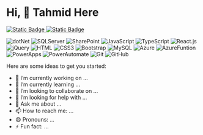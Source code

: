 # Hi, 👋 Tahmid Here

<a href="https://www.linkedin.com/in/tahmidanik/">
  <img alt="Static Badge" src="https://img.shields.io/badge/LinkedIn-%230A66C2?style=for-the-badge&logo=linkedin&logoColor=white">
</a>
<a href="Md Tahmidul Abedin.pdf">
  <img alt="Static Badge" src="https://img.shields.io/badge/Resume-%232A3FFB?style=for-the-badge&logo=readme&logoColor=white">
</a>


![dotNet](https://img.shields.io/badge/.NET-%23512BD4?style=flat-square&logo=dotnet&logoColor=white)
![SQLServer](https://img.shields.io/badge/SQL%20Server-%23CC2927?style=flat-square&logo=microsoftsqlserver&logoColor=white)
![SharePoint](https://img.shields.io/badge/SharePoint-0078D4?style=flat-square&logo=microsoftsharepoint&logoColor=white)
![JavaScript](https://img.shields.io/badge/JavaScript-F7DF1E?style=flat-square&logo=javascript&logoColor=black)
![TypeScript](https://img.shields.io/badge/TypeScript-007ACC?style=flat-square&logo=typescript&logoColor=white)
![React.js](https://img.shields.io/badge/React.js-0081CB?style=flat-square&logo=react&logoColor=61DAFB)
![jQuery](https://img.shields.io/badge/jQuery-0769AD?style=flat-square&logo=jquery&logoColor=white)
![HTML](https://img.shields.io/badge/HTML5-E34F26?style=flat-square&logo=html5&logoColor=white)
![CSS3](https://img.shields.io/badge/CSS3-1572B6?style=flat-square&logo=css3&logoColor=white)
![Bootstrap](https://img.shields.io/badge/Bootstrap-563D7C?style=flat-square&logo=bootstrap&logoColor=white)
![MySQL](https://img.shields.io/badge/MySQL-005C84?style=flat-square&logo=mysql&logoColor=white)
![Azure](https://img.shields.io/badge/Azure-%230078D4?style=flat-square&logo=microsoftazure&logoColor=white)
![AzureFuntion](https://img.shields.io/badge/Azure%20Functions-%230062AD?style=flat-square&logo=azurefunctions&logoColor=white)
![PowerApps](https://img.shields.io/badge/Power%20Apps-%23742774?style=flat-square&logo=powerapps&logoColor=white)
![PowerAutomate](https://img.shields.io/badge/Power%20Automate-%230066FF?style=flat-square&logo=powerautomate&logoColor=white)
![Git](https://img.shields.io/badge/Git-%23F05032?style=flat-square&logo=git&logoColor=white)
![GitHub](https://img.shields.io/badge/GitHub-%23181717?style=flat-square&logo=github&logoColor=white)


Here are some ideas to get you started:

- 🔭 I’m currently working on ...
- 🌱 I’m currently learning ...
- 👯 I’m looking to collaborate on ...
- 🤔 I’m looking for help with ...
- 💬 Ask me about ...
- 📫 How to reach me: ...
- 😄 Pronouns: ...
- ⚡ Fun fact: ...

